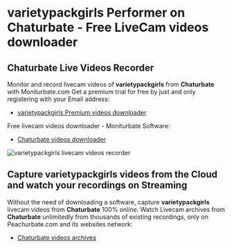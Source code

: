 # varietypackgirls Performer on Chaturbate - Free LiveCam videos downloader

## Chaturbate Live Videos Recorder

Monitor and record livecam videos of **varietypackgirls** from **Chaturbate** with Moniturbate.com
Get a premium trial for free by just and only registering with your Email address:
* [varietypackgirls Premium videos downloader](https://moniturbate.com/request-demo-licence-key.html)

Free livecam videos downloader - Moniturbate Software:
* [Chaturbate videos downloader](https://moniturbate.com/moniturbate-download-software.html)

![varietypackgirls livecam videos recorder](https://peachurnet.com/templates/moniturbate-software.png)


## Capture varietypackgirls videos from the Cloud and watch your recordings on Streaming

Without the need of downloading a software, capture **varietypackgirls** livecam videos from **Chaturbate** 100% online.
Watch Livecam archives from **Chaturbate** unlimitedly from thousands of existing recordings, only on Peachurbate.com and its websites network:
* [Chaturbate videos archives](https://peachurnet.com/)
